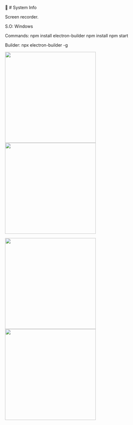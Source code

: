 ﻿:movie_camera: # System Info

Screen recorder.

S.O: Windows

Commands:
npm install electron-builder
npm install
npm start

Builder:
npx electron-builder -g


<img src="https://i.imgur.com/01Dcz1w.png" height="300em" /> <img src="https://i.imgur.com/hSRpRPB.png" height="300em" />

<img src="https://i.imgur.com/Nsvnakm.png" height="300em" /> <img src="https://i.imgur.com/YZqws38.png" height="300em" />
